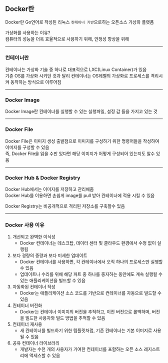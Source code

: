 ## Docker란
Docker란 Go언어로 작성된 리눅스 ```컨테이너 기반```으로하는 오픈소스 가상화 플랫폼  
  
가상화를 사용하는 이유?  
컴퓨터의 성능을 더욱 효율적으로 사용하기 위해, 안정성 향상을 위해

---
### 컨테이너란
컨테이너는 가상화 기술 중 하나로 대표적으로 LXC(Linux Container)가 있음  
기존 OS를 가상화 시키던 것과 달리 컨테이너는 OS레벨의 가상화로 프로세스를 격리시켜 동작하는 방식으로 이루어짐

---
### Docker Image
Docker Image란 컨테이너를 실행할 수 있는 실행파일, 설정 값 들을 가지고 있는 것

---
### Docker File
Docker File은 이미지 생성 출발점으로 이미지를 구성하기 위한 명령어들을 작성하여 이미지를 구성할 수 있음  
즉, Docker File을 읽을 수만 있다면 해당 이미지가 어떻게 구성되어 있는지도 알수 있음

---
### Docker Hub & Docker Registry
Docker Hub에서는 이미지를 저장하고 관리해줌  
Docker Hub를 이용하면 손쉽게 image를 pull 받아 컨테이너에 적용 시킬 수 있음  
  
Docker Registry는 비공개적으로 격리된 저장소를 구축할수 있음

---
### Docker 사용 이유
1. 개선되고 완벽한 이식성
    * Docker 컨테이너는 데스크탑, 데이터 센터 및 클라우드 환경에서 수정 없이 실행됨
2. 보다 경량의 중량과 보다 미세한 업데이트
    * Docker 컨테이너를 사용하면, 각 컨테이너에서 오직 하나의 프로세스만 실행할 수 있음
    * 업데이트나 수리를 위해 해당 파트 중 하나를 중지하는 동안에도 계속 실행될 수 있는 애플리케이션을 빌드할 수 있음
3. 자동화된 컨테이너 작성
    * Docker는 애플리케이션 소스 코드를 기반으로 컨테이너를 자동으로 빌드할 수 있음
4. 컨테이너 버전화
    * Docker는 컨테이너 이미지의 버전을 추적하고, 이전 버전으로 롤백하며, 버전을 빌드한 사용자와 빌드 방법을 추적할 수 있음
5. 컨테이너 재사용
    * 새 컨테이너를 빌드하기 위한 템플릿처럼, 기존 컨테이너는 기본 이미지로 사용될 수 있음
6. 공유 컨테이너 라이브러리
    * 개발자는 수천 개의 사용자가 기여한 컨테이너를 포함하는 오픈 소스 레지스트리에 액세스할 수 있음